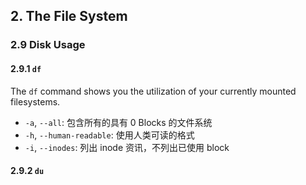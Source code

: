 ## 2. The File System

### 2.9 Disk Usage
#### 2.9.1 `df`
The `df` command shows you the utilization of your currently mounted filesystems. 

- `-a`, `--all`: 包含所有的具有 0 Blocks 的文件系统
- `-h`, `--human-readable`: 使用人类可读的格式
- `-i`, `--inodes`: 列出 inode 资讯，不列出已使用 block

#### 2.9.2 `du`
<!--stackedit_data:
eyJoaXN0b3J5IjpbMTA2NjMwNzQwMSwtNjU3NzM5Nzk0LDMzND
MxMjQ0XX0=
-->